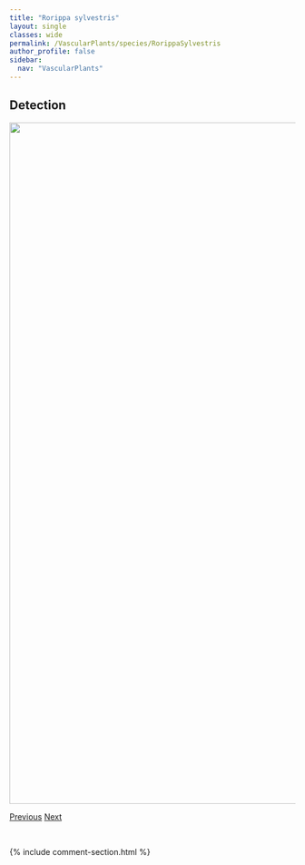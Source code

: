 ```yaml
---
title: "Rorippa sylvestris"
layout: single
classes: wide
permalink: /VascularPlants/species/RorippaSylvestris
author_profile: false
sidebar:
  nav: "VascularPlants"
---
```


<h2>Detection</h2>

<a href="https://drive.google.com/uc?export=view&id=1X0Dhg4R11u-BFF9xz1u6VqxbCYcvlC3f">
<img src="https://drive.google.com/uc?export=view&id=1X0Dhg4R11u-BFF9xz1u6VqxbCYcvlC3f" height = "1200" width = "800">
</a>


<a href="/DevelopmentWebsite/VascularPlants/species/RorippaPalustris" class="pagination--pager" title="Rorippa palustris">Previous</a> <a href="/DevelopmentWebsite/VascularPlants/species/RosaAcicularisWoodsii" class="pagination--pager" title="Rosa acicularis/woodsii">Next</a>

<p>&nbsp;</p>

{% include comment-section.html %}

